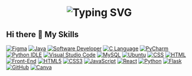<h1 align='center'>
  <img src="https://readme-typing-svg.demolab.com?font=Fira+Code&weight=600&size=22&pause=1000&color=3F90F7&random=false&width=700&lines=%F0%9F%91%8B+Hey+there!+Welcome+to+My+DevSpace+%F0%9F%92%BB;I+am+Sabareesh+Balu+%F0%9F%92%BC+Web+%26+Software+Developer;Bringing+Ideas+to+Life+Through+Code+%F0%9F%92%A1;Crafting+Responsive+Websites+with+HTML%2C+CSS%2C+JS+%E2%9C%A8;Building+Backends+with+Java+%7C+python+Flask+%F0%9F%94%A5;Problem+Solver+%7C+Tech+Explorer+%7C+Lifelong+Learner+%F0%9F%93%96;Code+Something+Amazing+%F0%9F%A4%96" alt="Typing SVG" />
</h1>



## Hi there 👋 My Skills
[![Figma](https://img.shields.io/badge/Figma-F24E1E?logo=figma&logoColor=white)](#)
[![Java](https://img.shields.io/badge/Java-%23121011.svg?logo=java&logoColor=white)](https://github.com/search?q=java)
[![Software Developer](https://img.shields.io/badge/Software%20Developer-%2300ADD8.svg?logo=codio&logoColor=white)](#)
[![C Language](https://img.shields.io/badge/C-%2300599C.svg?logo=c&logoColor=white)](https://github.com/search?q=c+language)
[![PyCharm](https://img.shields.io/badge/PyCharm-000?logo=pycharm&logoColor=fff)](#)
[![Python IDLE](https://img.shields.io/badge/Python%20IDLE-3776AB?logo=python&logoColor=fff)](#)
[![Visual Studio Code](https://custom-icon-badges.demolab.com/badge/Visual%20Studio%20Code-0078d7.svg?logo=vsc&logoColor=white)](#)
[![MySQL](https://img.shields.io/badge/MySQL-4479A1?logo=mysql&logoColor=fff)](#)
[![Ubuntu](https://img.shields.io/badge/Ubuntu-E95420?logo=ubuntu&logoColor=white)](#)
[![CSS](https://img.shields.io/badge/CSS-1572B6?logo=css3&logoColor=fff)](#)
[![HTML](https://img.shields.io/badge/HTML-%23E34F26.svg?logo=html5&logoColor=white)](#)
[![Front-End](https://img.shields.io/badge/Front--End-%23E34F26?logo=html5&logoColor=white)](#)
[![HTML5](https://img.shields.io/badge/HTML5-%23E34F26?logo=html5&logoColor=white)](#)
[![CSS3](https://img.shields.io/badge/CSS3-%231572B6?logo=css3&logoColor=white)](#)
[![JavaScript](https://img.shields.io/badge/JavaScript-%23F7DF1E?logo=javascript&logoColor=black)](#)
[![React](https://img.shields.io/badge/React-%2320232a?logo=react&logoColor=%2361DAFB)](#)
[![Python](https://img.shields.io/badge/Python-3776AB?logo=python&logoColor=fff)](#)
[![Flask](https://img.shields.io/badge/Flask-%23000.svg?logo=flask&logoColor=white)](#)
[![GitHub](https://img.shields.io/badge/GitHub-%23121011.svg?logo=github&logoColor=white)](#) 
[![Canva](https://img.shields.io/badge/Canva-%2300C4CC.svg?logo=canva&logoColor=white)](https://github.com/search?q=canva)

